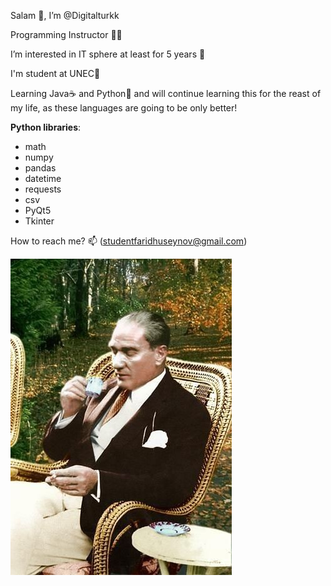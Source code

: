 Salam 👋, I’m @Digitalturkk

Programming Instructor 👨‍🏫

I’m interested in IT sphere at least for 5 years 👀 

I'm student at UNEC🏦

Learning Java☕ and Python🐍 and will continue learning this for the reast of my life, as these languages are going to be only better!

**Python libraries**:
- math
- numpy
- pandas
- datetime
- requests
- csv
- PyQt5
- Tkinter


How to reach me? 📫  (studentfaridhuseynov@gmail.com)

![Alt text](b707417ac7f64421d3cdf57139d81c49.jpg)
<!---
Digitalturkk/Digitalturkk is a ✨ special ✨ repository because its `README.md` (this file) appears on your GitHub profile.
You can click the Preview link to take a look at your changes.
--->
